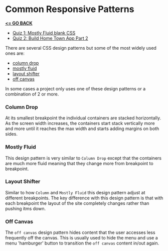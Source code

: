 # Common Responsive Patterns

[__<= GO BACK__](../README.md)

- [Quiz 1: Mostly Fluid blank CSS](pattern-mostly-fluid-quiz-blankcss.html)
- [Quiz 2: Build Home Town App Part 2](Start/index.html)

There are several CSS design patterns but some of the most widely used ones are:

- [column drop](#column-drop)
- [mostly fluid](#mostly-fluid)
- [layout shifter](#layout-shifter)
- [off canvas](#off-canvas)

In some cases a project only uses one of these design patterns or a combination of 2 or more.

### Column Drop

At its smallest breakpoint the individual containers are stacked horizontally. As the screen width increases, the containers start stack vertically more and more until it reaches the max width and starts adding margins on both sides.

### Mostly Fluid

This design pattern is very similar to `Column Drop` except that the containers are much more fluid meaning that they change more from breakpoint to breakpoint.

### Layout Shifter

Similar to how `Column` and `Mostly Fluid` this design pattern adjust at different breakpoints. The key difference with this design pattern is that with each breakpoint the layout of the site completely changes rather than pushing itms down.

### Off Canvas

The `off canvas` design pattern hides content that the user accesses less frequently off the canvas. This is usually used to hide the menu and use a menu 'hamburger' button to transition the `off canvas` content in/out again.
